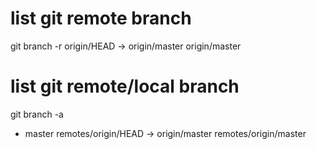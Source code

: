 # list git remote branch
git branch -r
  origin/HEAD -> origin/master
  origin/master

# list git remote/local branch
git branch -a
* master
  remotes/origin/HEAD -> origin/master
  remotes/origin/master
